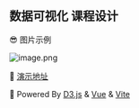 ## 数据可视化 课程设计
😎 图片示例

![image.png](https://ivresse.top/api/img/2023-11-30-22-33-15686--4b2492a8-0c75-49d4-8c3c-e1104bb46fb1.png)


🥰 [演示地址](https://datavis.ivresse.top/)

🤩 Powered By [D3.js](https://d3js.org/) & [Vue](https://cn.vuejs.org/) & [Vite](https://cn.vitejs.dev/)
